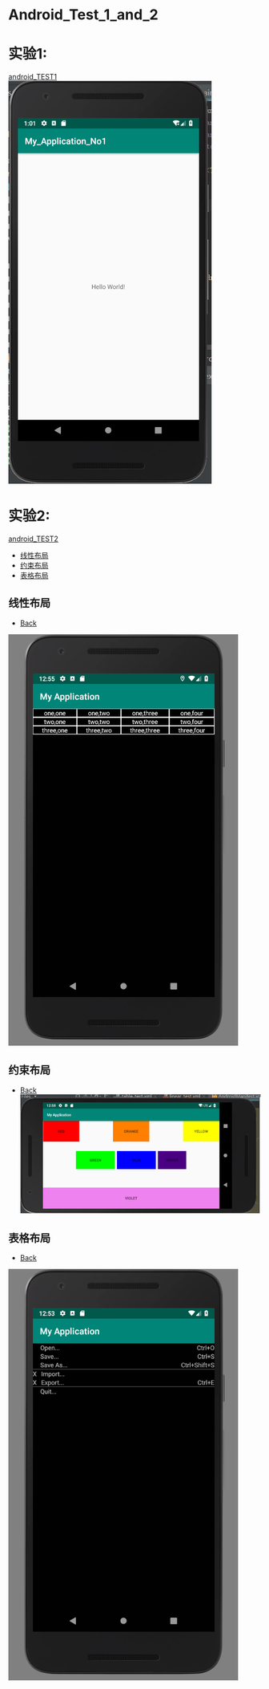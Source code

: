 # Android_Test_1_and_2
<h2 id="0"></h2> 

# 实验1:
[android_TEST1](https://github.com/BarongDog/Android_Test_1_and_2/tree/master/My_Application_No1/app)
![Alt](https://raw.githubusercontent.com/BarongDog/Android_Test_1_and_2/master/screenshot/test1/hello_world.png)
# 实验2: 
[android_TEST2](https://github.com/BarongDog/Android_Test_1_and_2/tree/master/My_Application_No1/myapplication)   

  * [线性布局](#1)
  * [约束布局](#2)
  * [表格布局](#3)
  
<h2 id="1"> 线性布局</h2>

  * [Back](#0)

![Alt](https://raw.githubusercontent.com/BarongDog/Android_Test_1_and_2/master/screenshot/test2/linear_layout.png)

<h2 id="2">约束布局</h2>

  * [Back](#0)
![Alt](https://raw.githubusercontent.com/BarongDog/Android_Test_1_and_2/master/screenshot/test2/constraint_layout.png)

<h2 id="3">表格布局</h2>

  * [Back](#0)

![Alt](https://raw.githubusercontent.com/BarongDog/Android_Test_1_and_2/master/screenshot/test2/table_layout.png)

